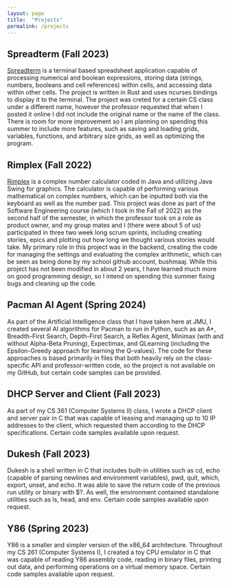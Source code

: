 ```yaml
---
layout: page
title:  "Projects"
permalink: /projects
---
```


## Spreadterm (Fall 2023)

[Spreadterm][spreadterm] is a terminal based spreadsheet application capable of processing numerical and boolean expressions,
storing data (strings, numbers, booleans and cell references) within cells, and accessing data within other cells. The project is written in Rust
and uses ncurses bindings to display it to the terminal. The project was creted for a certain CS class under a different name, however
the professor requested that when I posted it online I did not include the original name or the name of the class. 
There is room for more improvement so I am planning on spending this summer to include more features, such as saving and loading grids, variables, functions, and 
arbitrary size grids, as well as optimizing the program.

## Rimplex (Fall 2022)

[Rimplex][rimplex] is a complex number calculator coded in Java and utilizing Java
Swing for graphics. The calculator is capable of performing various mathematical on complex numbers,
which can be inputted both via the keyboard as well as the number pad. This project was done as part of
the Software Engineering course (which I took in the Fall of 2022) as the second half of the semester, in which the professor took
on a role as product owner, and my group mates and I (there were about 5 of us) participated in three
two week long scrum sprints, including creating stories, epics and plotting out how long we thought 
various stories would take. My primary role in this project was in the backend, creating the code for 
managing the settings and evaluating the complex arithmetic, which can be seen as being done by my school 
github account, bushmaaj. While this project has not been modified in about 2 years, I have learned much 
more on good programming design, so I intend on spending this summer fixing bugs and cleaning up the code.

## Pacman AI Agent (Spring 2024)

As part of the Artificial Intelligence class that I have taken here at JMU, I created several AI algorithms for Pacman to run in Python, such as
an A*, Breadth-First Search, Depth-First Search, a Reflex Agent, Minimax (with and without Alpha-Beta Pruning), Expectimax, and QLearning (including the Epsilon-Greedy 
approach for learning the Q-values). The code for these approaches is based primarily in files that both heavily rely on the class-specific API and professor-written
code, so the project is not available on my GitHub, but certain code samples can be provided.

## DHCP Server and Client (Fall 2023)

As part of my CS 361 (Computer Systems II) class, I wrote a DHCP client and server pair in C that was capable of leasing and managing up to 10 IP addresses to the client, which requested them
according to the DHCP specifications. Certain code samples available upon request.

## Dukesh (Fall 2023)

Dukesh is a shell written in C that includes built-in utilities such as cd, echo (capable of parsing newlines and environment variables), pwd, quit, which, export, 
unset, and echo. It was able to save the return code of the previous run utility or binary with $?. As well, the environment contained standalone utilities such as ls, 
head, and env. Certain code samples available upon request.

## Y86 (Spring 2023)

Y86 is a smaller and simpler version of the x86_64 architecture. Throughout my CS 261 (Computer Systems I), I created a toy CPU emulator in C that was capable of reading
Y86 assembly code, reading in binary files, printing out data, and performing operations on a virtual memory space. Certain code samples available upon request.

[rimplex]: https://github.com/meepcode/Rimplex
[spreadterm]: https://github.com/meepcode/Spreadterm
